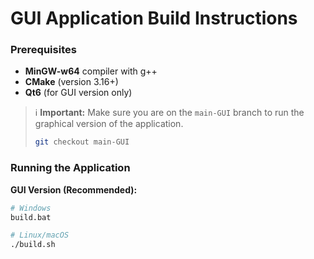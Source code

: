 # GUI Application Build Instructions

### Prerequisites
- **MinGW-w64** compiler with g++
- **CMake** (version 3.16+)
- **Qt6** (for GUI version only)

> ℹ️ **Important:** Make sure you are on the `main-GUI` branch to run the graphical version of the application.
>
> ```bash
> git checkout main-GUI
> ```

### Running the Application

**GUI Version (Recommended):**
```bash
# Windows
build.bat

# Linux/macOS
./build.sh
